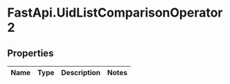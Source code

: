 # FastApi.UidListComparisonOperator2

## Properties
Name | Type | Description | Notes
------------ | ------------- | ------------- | -------------
